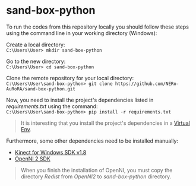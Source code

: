 # sand-box-python
To run the codes from this repository locally you should follow these steps using the command line in your working directory (Windows):

Create a local directory:  
`C:\Users\User> mkdir sand-box-python` 

Go to the new directory:  
`C:\Users\User> cd sand-box-python`  

Clone the remote repository for your local directory:  
`C:\Users\User\sand-box-python> git clone https://github.com/NERo-AuRoRA/sand-box-python.git`  

Now, you need to install the project's dependencies listed in *requirements.txt* using the command:  
`C:\Users\User\sand-box-python> pip install -r requirements.txt`  

> It is interesting that you install the project's dependencies in a [Virtual Env](https://python.land/virtual-environments/virtualenv).

Furthermore, some other dependencies need to be installed manually:
- [Kinect for Windows SDK v1.8](https://www.microsoft.com/en-us/download/details.aspx?id=40278)
- [OpenNI 2 SDK](https://structure.io/openni)  

> When you finish the installation of OpenNI, you must copy the directory *Redist* from *OpenNI2* to *sand-box-python* directory.  
